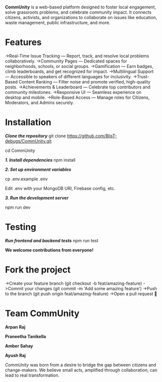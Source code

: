 **CommUnity** is a web-based platform designed to foster local engagement, solve grassroots problems, and celebrate community impact. It connects citizens, activists, and organizations to collaborate on issues like education, waste management, public infrastructure, and more.

# Features
->Real-Time Issue Tracking — Report, track, and resolve local problems collaboratively.
->Community Pages — Dedicated spaces for neighborhoods, schools, or social groups.
->Gamification — Earn badges, climb leaderboards, and get recognized for impact.
->Multilingual Support — Accessible to speakers of different languages for inclusivity.
->Trust-Based Content Ranking — Filter noise and promote verified, high-quality posts.
->Achievements & Leaderboard — Celebrate top contributors and community milestones.
->Responsive UI — Seamless experience on desktop and mobile.
->Role-Based Access — Manage roles for Citizens, Moderators, and Admins securely.

 # Installation
***Clone the repository***
git clone https://github.com/BlisT-debugs/CommUnity.git

cd CommUnity

***1. Install dependencies***
npm install

***2. Set up environment variables***

cp .env.example .env

Edit .env with your MongoDB URI, Firebase config, etc.

***3. Run the development server***

npm run dev

# Testing
***Run frontend and backend tests***
npm run test

**We welcome contributions from everyone!**
# Fork the project

->Create your feature branch (git checkout -b feat/amazing-feature)
->Commit your changes (git commit -m 'Add some amazing feature')
->Push to the branch (git push origin feat/amazing-feature)
->Open a pull request 🎉

# Team CommUnity

**Arpan Raj**

**Praneetha Tanikella**

**Amber Sahay**

**Ayush Raj**

*CommUnity* was born from a desire to bridge the gap between citizens and change-makers. We believe small acts, amplified through collaboration, can lead to real transformation.

